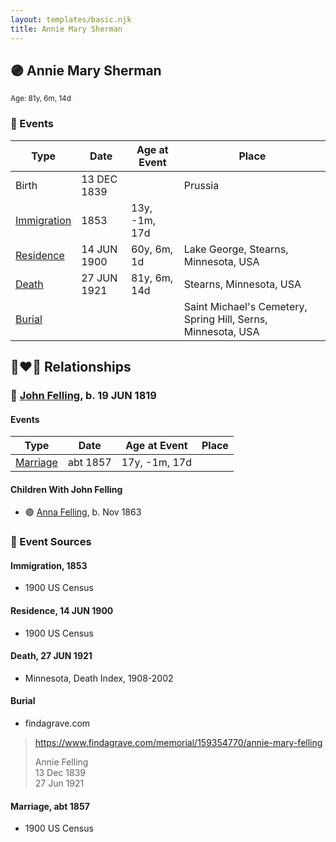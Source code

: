 ```yaml
---
layout: templates/basic.njk
title: Annie Mary Sherman
---
```

## 🟣 Annie Mary Sherman
<small>Age: 81y, 6m, 14d</small>

### 📆 Events

Type | Date | Age at Event | Place
------ | ------ | ------ | ------
Birth | 13 DEC 1839 |  | Prussia
[Immigration](#event-event-0) | 1853 | 13y, -1m, 17d |
[Residence](#event-event-1) | 14 JUN 1900 | 60y, 6m, 1d | Lake George, Stearns, Minnesota, USA
[Death](#event-event-6) | 27 JUN 1921 | 81y, 6m, 14d | Stearns, Minnesota, USA
[Burial](#event-event-7) |  |  | Saint Michael's Cemetery, Spring Hill, Serns, Minnesota, USA

## 👩‍❤️‍👨 Relationships

### 🔵 [John Felling](/people/8/83711573), b. 19 JUN 1819

#### Events

Type | Date | Age at Event | Place
------ | ------ | ------ | ------
[Marriage](#event-family-0-event-0) | abt 1857 | 17y, -1m, 17d |
#### Children With John Felling
* 🟣 [Anna Felling](/people/1/1735561), b. Nov 1863
### 📰 Event Sources

#### <a id="event-event-0"></a> Immigration, 1853
* 1900 US Census

#### <a id="event-event-1"></a> Residence, 14 JUN 1900
* 1900 US Census

#### <a id="event-event-6"></a> Death, 27 JUN 1921
* Minnesota, Death Index, 1908-2002

#### <a id="event-event-7"></a> Burial
* findagrave.com
>   
  > https://www.findagrave.com/memorial/159354770/annie-mary-felling  
  >   
  > Annie Felling  
  > 13 Dec 1839  
  > 27 Jun 1921

#### <a id="event-family-0-event-0"></a> Marriage, abt 1857
* 1900 US Census